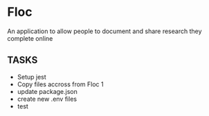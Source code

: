 # Floc

An application to allow people to document and share research they complete online

## TASKS

- Setup jest
- Copy files accross from Floc 1
- update package.json
- create new .env files
- test
